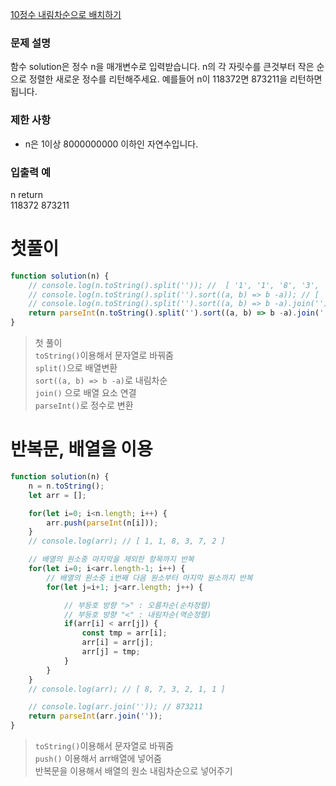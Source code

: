 [10정수 내림차순으로 배치하기](../codes/10정수_내림차순으로_배치하기.js)  
### 문제 설명
함수 solution은 정수 n을 매개변수로 입력받습니다. n의 각 자릿수를 큰것부터 작은 순으로 정렬한 새로운 정수를 리턴해주세요. 예를들어 n이 118372면 873211을 리턴하면 됩니다.  

### 제한 사항  
- n은 1이상 8000000000 이하인 자연수입니다.  

### 입출력 예  
n	return  
118372	873211   


# 첫풀이
```jsx
function solution(n) {
    // console.log(n.toString().split('')); // 	[ '1', '1', '8', '3', '7', '2' ]
    // console.log(n.toString().split('').sort((a, b) => b -a)); // [ '8', '7', '3', '2', '1', '1' ]
    // console.log(n.toString().split('').sort((a, b) => b -a).join('')); // 873211
    return parseInt(n.toString().split('').sort((a, b) => b -a).join(''));
}
```
> 첫 풀이  
> `toString()`이용해서 문자열로 바꿔줌  
> `split()`으로 배열변환  
> `sort((a, b) => b -a)`로 내림차순  
> `join()` 으로 배열 요소 연결  
> `parseInt()`로 정수로 변환  

# 반복문, 배열을 이용
```jsx
function solution(n) {
    n = n.toString();
    let arr = [];

    for(let i=0; i<n.length; i++) {
        arr.push(parseInt(n[i]));
    }
    // console.log(arr); // [ 1, 1, 8, 3, 7, 2 ]

    // 배열의 원소중 마지막을 제외한 항목까지 반복
    for(let i=0; i<arr.length-1; i++) {
        // 배열의 원소중 i번째 다음 원소부터 마지막 원소까지 반복
        for(let j=i+1; j<arr.length; j++) {

            // 부등호 방향 ">" : 오름차순(순차정렬)
            // 부등호 방향 "<" : 내림차순(역순정렬)
            if(arr[i] < arr[j]) {
                const tmp = arr[i];
                arr[i] = arr[j];
                arr[j] = tmp;
            }
        }
    }
    // console.log(arr); // [ 8, 7, 3, 2, 1, 1 ]

    // console.log(arr.join('')); // 873211
    return parseInt(arr.join(''));
}
```
> `toString()`이용해서 문자열로 바꿔줌  
> `push()` 이용해서 arr배열에 넣어줌  
> 반복문을 이용해서 배열의 원소 내림차순으로 넣어주기  
